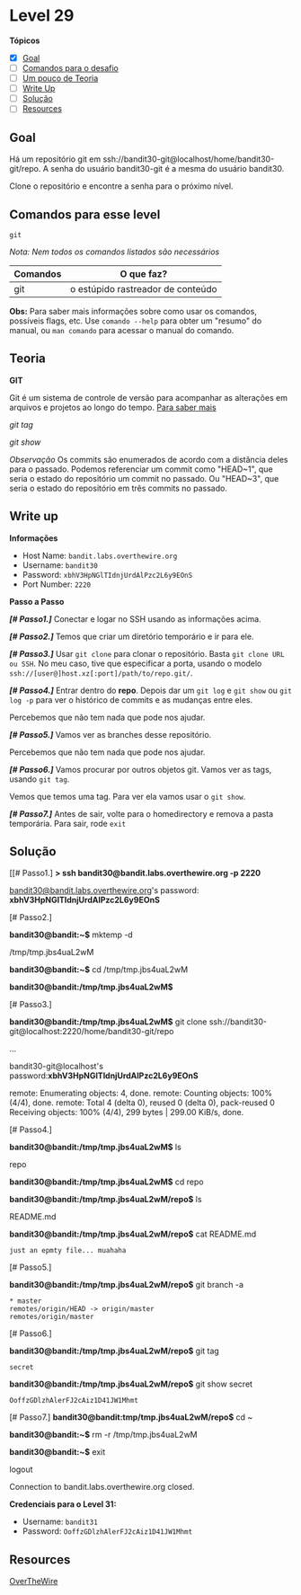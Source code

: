 # Level 29
**Tópicos**

- [X] [Goal](#goal)
- [ ] [Comandos para o desafio](#comandos-para-esse-level)
- [ ] [Um pouco de Teoria](#teoria)
- [ ] [Write Up](#write-up)
- [ ] [Solução](#soluçao)
- [ ] [Resources](#resources)

## Goal
Há um repositório git em ssh://bandit30-git@localhost/home/bandit30-git/repo. A senha do usuário bandit30-git é a mesma do usuário bandit30.

Clone o repositório e encontre a senha para o próximo nível.

## Comandos para esse level
`git`

*Nota: Nem todos os comandos listados são necessários*

 Comandos |                             O que faz?
 ---------|--------
 git      |o estúpido rastreador de conteúdo

 
 **Obs:** Para saber mais informações sobre como usar os comandos, possíveis flags, etc. Use `comando --help` para obter um "resumo" do manual, ou `man comando` para acessar o manual do comando.

## Teoria
**GIT**

Git é um sistema de controle de versão para acompanhar as alterações em arquivos e projetos ao longo do tempo. [Para saber mais](https://git-scm.com/docs)

*git tag*

*git show*



*Observação*
Os commits são enumerados de acordo com a distância deles para o passado. Podemos referenciar um commit como "HEAD~1", que seria o estado do repositório um commit no passado. Ou "HEAD~3", que seria o estado do repositório em três commits no passado.

## Write up
**Informações**
- Host Name: `bandit.labs.overthewire.org`
- Username: `bandit30`
- Password: `xbhV3HpNGlTIdnjUrdAlPzc2L6y9EOnS`
- Port Number: `2220`

**Passo a Passo**

***[# Passo1.]*** Conectar e logar no SSH usando as informações acima.

***[# Passo2.]*** Temos que criar um  diretório temporário e ir para ele.

***[# Passo3.]*** Usar `git clone` para clonar o repositório. Basta `git clone URL ou SSH`.  No meu caso, tive que especificar a porta, usando o modelo `ssh://[user@]host.xz[:port]/path/to/repo.git/`.

***[# Passo4.]*** Entrar dentro do **repo**. Depois dar um `git log` e `git show` ou `git log -p` para ver o histórico de commits e as mudanças entre eles. 

Percebemos que não tem nada que pode nos ajudar. 

***[# Passo5.]*** Vamos ver as branches desse repositório. 

Percebemos que não tem nada que pode nos ajudar.

***[# Passo6.]*** Vamos procurar por outros objetos git. Vamos ver as tags, usando `git tag`. 

Vemos que temos uma tag. Para ver ela vamos usar o `git show`.


***[# Passo7.]*** Antes de sair, volte para o homedirectory e remova a pasta temporária. Para sair, rode `exit`

## Solução
<prep>
[[# Passo1.] 
<b>> ssh bandit30@bandit.labs.overthewire.org -p 2220</b>

bandit30@bandit.labs.overthewire.org's password: <b>xbhV3HpNGlTIdnjUrdAlPzc2L6y9EOnS</b>

[# Passo2.]

<b>bandit30@bandit:~$</b> mktemp -d

/tmp/tmp.jbs4uaL2wM

<b>bandit30@bandit:~$</b> cd /tmp/tmp.jbs4uaL2wM

<b>bandit30@bandit:/tmp/tmp.jbs4uaL2wM$</b>

[# Passo3.]

<b>bandit30@bandit:/tmp/tmp.jbs4uaL2wM$</b> git clone ssh://bandit30-git@localhost:2220/home/bandit30-git/repo

...

bandit30-git@localhost's password:<b>xbhV3HpNGlTIdnjUrdAlPzc2L6y9EOnS</b>

remote: Enumerating objects: 4, done.
remote: Counting objects: 100% (4/4), done.
remote: Total 4 (delta 0), reused 0 (delta 0), pack-reused 0
Receiving objects: 100% (4/4), 299 bytes | 299.00 KiB/s, done.

[# Passo4.]

<b>bandit30@bandit:/tmp/tmp.jbs4uaL2wM$</b> ls 

repo

<b>bandit30@bandit:/tmp/tmp.jbs4uaL2wM$</b> cd repo

<b>bandit30@bandit:/tmp/tmp.jbs4uaL2wM/repo$</b> ls

README.md

<b>bandit30@bandit:/tmp/tmp.jbs4uaL2wM/repo$</b> cat README.md

    just an epmty file... muahaha


[# Passo5.] 

<b>bandit30@bandit:/tmp/tmp.jbs4uaL2wM/repo$</b> git branch -a

    * master
    remotes/origin/HEAD -> origin/master
    remotes/origin/master

[# Passo6.] 

<b>bandit30@bandit:/tmp/tmp.jbs4uaL2wM/repo$</b> git tag

    secret

<b>bandit30@bandit:/tmp/tmp.jbs4uaL2wM/repo$</b> git show secret

    OoffzGDlzhAlerFJ2cAiz1D41JW1Mhmt

[# Passo7.] 
<b>bandit30@bandit:tmp/tmp.jbs4uaL2wM/repo$</b> cd ~

<b>bandit30@bandit:~$</b> rm -r /tmp/tmp.jbs4uaL2wM

<b>bandit30@bandit:~$</b> exit

logout                    

Connection to bandit.labs.overthewire.org closed.
</prep>

**Credenciais para o Level 31:**
- Username: `bandit31`
- Password: `OoffzGDlzhAlerFJ2cAiz1D41JW1Mhmt`

## Resources
[OverTheWire](https://overthewire.org/wargames/bandit/bandit31.html)
